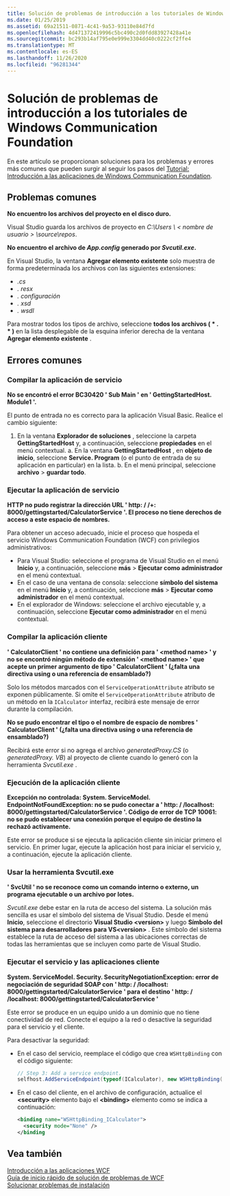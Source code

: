 ```yaml
---
title: Solución de problemas de introducción a los tutoriales de Windows Communication Foundation
ms.date: 01/25/2019
ms.assetid: 69a21511-0871-4c41-9a53-93110e84d7fd
ms.openlocfilehash: 4d471372419996c5bc490c2d0fdd83927428a41e
ms.sourcegitcommit: bc293b14af795e0e999e3304dd40c0222cf2ffe4
ms.translationtype: MT
ms.contentlocale: es-ES
ms.lasthandoff: 11/26/2020
ms.locfileid: "96281344"
---
```

# <a name="troubleshoot-the-get-started-with-windows-communication-foundation-tutorials"></a>Solución de problemas de introducción a los tutoriales de Windows Communication Foundation

En este artículo se proporcionan soluciones para los problemas y errores más comunes que pueden surgir al seguir los pasos del [Tutorial: Introducción a las aplicaciones de Windows Communication Foundation](getting-started-tutorial.md).
  
## <a name="common-problems"></a>Problemas comunes

**No encuentro los archivos del proyecto en el disco duro.**

 Visual Studio guarda los archivos de proyecto en *C:\Users \\ &lt; nombre de usuario &gt; \source\repos*.  

**No encuentro el archivo de *App.config* generado por *Svcutil.exe*.**

 En Visual Studio, la ventana **Agregar elemento existente** solo muestra de forma predeterminada los archivos con las siguientes extensiones:

- *.cs*
- *. resx*
- *. configuración*
- *. xsd*
- *. wsdl*

Para mostrar todos los tipos de archivo, seleccione **todos los archivos ( \* . \* )** en la lista desplegable de la esquina inferior derecha de la ventana **Agregar elemento existente** .  
  
## <a name="common-errors"></a>Errores comunes

### <a name="compile-the-service-application"></a>Compilar la aplicación de servicio

**No se encontró el error BC30420 ' Sub Main ' en ' GettingStartedHost. Module1 '.**

El punto de entrada no es correcto para la aplicación Visual Basic. Realice el cambio siguiente:

   1. En la ventana **Explorador de soluciones** , seleccione la carpeta **GettingStartedHost** y, a continuación, seleccione **propiedades** en el menú contextual.
    a. En la ventana **GettingStartedHost** , en **objeto de inicio**, seleccione **Service. Program** (o el punto de entrada de su aplicación en particular) en la lista.
    b. En el menú principal, seleccione **archivo**  >  **guardar todo**.

### <a name="run-the-service-application"></a>Ejecutar la aplicación de servicio

**HTTP no pudo registrar la dirección URL ' http: \/ /+: 8000/gettingstarted/CalculatorService '. El proceso no tiene derechos de acceso a este espacio de nombres.**

 Para obtener un acceso adecuado, inicie el proceso que hospeda el servicio Windows Communication Foundation (WCF) con privilegios administrativos:

- Para Visual Studio: seleccione el programa de Visual Studio en el menú **Inicio** y, a continuación, seleccione **más**  >  **Ejecutar como administrador** en el menú contextual.
- En el caso de una ventana de consola: seleccione **símbolo del sistema** en el menú **Inicio** y, a continuación, seleccione **más**  >  **Ejecutar como administrador** en el menú contextual.
- En el explorador de Windows: seleccione el archivo ejecutable y, a continuación, seleccione **Ejecutar como administrador** en el menú contextual.

### <a name="compile-the-client-application"></a>Compilar la aplicación cliente

**' CalculatorClient ' no contiene una definición para ' \<method name> ' y no se encontró ningún método de extensión ' \<method name> ' que acepte un primer argumento de tipo ' CalculatorClient ' (¿falta una directiva using o una referencia de ensamblado?)**  

Solo los métodos marcados con el `ServiceOperationAttribute` atributo se exponen públicamente. Si omite el `ServiceOperationAttribute` atributo de un método en la `ICalculator` interfaz, recibirá este mensaje de error durante la compilación.  

**No se pudo encontrar el tipo o el nombre de espacio de nombres ' CalculatorClient ' (¿falta una directiva using o una referencia de ensamblado?)**

 Recibirá este error si no agrega el archivo *generatedProxy.CS* (o *generatedProxy. VB*) al proyecto de cliente cuando lo generó con la herramienta *Svcutil.exe* .  

### <a name="run-the-client-application"></a>Ejecución de la aplicación cliente

**Excepción no controlada: System. ServiceModel. EndpointNotFoundException: no se pudo conectar a ' http: \/ /localhost: 8000/gettingstarted/CalculatorService '. Código de error de TCP 10061: no se pudo establecer una conexión porque el equipo de destino la rechazó activamente.**

Este error se produce si se ejecuta la aplicación cliente sin iniciar primero el servicio. En primer lugar, ejecute la aplicación host para iniciar el servicio y, a continuación, ejecute la aplicación cliente.

### <a name="use-the-svcutilexe-tool"></a>Usar la herramienta Svcutil.exe

**' SvcUtil ' no se reconoce como un comando interno o externo, un programa ejecutable o un archivo por lotes.**

 *Svcutil.exe* debe estar en la ruta de acceso del sistema. La solución más sencilla es usar el símbolo del sistema de Visual Studio. Desde el menú **Inicio**, seleccione el directorio **Visual Studio \<version>** y luego **Símbolo del sistema para desarrolladores para VS\<version>** . Este símbolo del sistema establece la ruta de acceso del sistema a las ubicaciones correctas de todas las herramientas que se incluyen como parte de Visual Studio.  
  
### <a name="run-the-service-and-client-applications"></a>Ejecutar el servicio y las aplicaciones cliente

**System. ServiceModel. Security. SecurityNegotiationException: error de negociación de seguridad SOAP con ' http: \/ /localhost: 8000/gettingstarted/CalculatorService ' para el destino ' http: \/ /localhost: 8000/gettingstarted/CalculatorService '**  

Este error se produce en un equipo unido a un dominio que no tiene conectividad de red. Conecte el equipo a la red o desactive la seguridad para el servicio y el cliente.

Para desactivar la seguridad:

- En el caso del servicio, reemplace el código que crea `WSHttpBinding` con el código siguiente:  
  
    ```csharp
    // Step 3: Add a service endpoint.
    selfhost.AddServiceEndpoint(typeof(ICalculator), new WSHttpBinding(SecurityMode.None), "CalculatorService");  
    ```

- En el caso del cliente, en el archivo de configuración, actualice el **\<security>** elemento bajo el **\<binding>** elemento como se indica a continuación:  
  
    ```xml
    <binding name="WSHttpBinding_ICalculator">
      <security mode="None" />
    </binding
    ```  

## <a name="see-also"></a>Vea también  

 [Introducción a las aplicaciones WCF](getting-started-tutorial.md)  
 [Guía de inicio rápido de solución de problemas de WCF](wcf-troubleshooting-quickstart.md)  
 [Solucionar problemas de instalación](troubleshooting-setup-issues.md)
